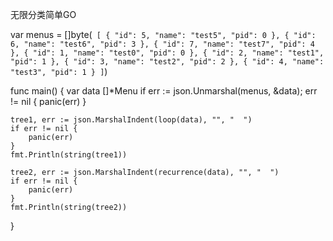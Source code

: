 无限分类简单GO

var menus = []byte(`
[
    {
        "id": 5,
        "name": "test5",
        "pid": 0
    },
    {
        "id": 6,
        "name": "test6",
        "pid": 3
    },
    {
        "id": 7,
        "name": "test7",
        "pid": 4
    },
    {
        "id": 1,
        "name": "test0",
        "pid": 0
    },
    {
        "id": 2,
        "name": "test1",
        "pid": 1
    },
    {
        "id": 3,
        "name": "test2",
        "pid": 2
    },
    {
        "id": 4,
        "name": "test3",
        "pid": 1
    }
]`)

func main() {
	var data []*Menu
	if err := json.Unmarshal(menus, &data); err != nil {
		panic(err)
	}

	tree1, err := json.MarshalIndent(loop(data), "", "  ")
	if err != nil {
		panic(err)
	}
	fmt.Println(string(tree1))

	tree2, err := json.MarshalIndent(recurrence(data), "", "  ")
	if err != nil {
		panic(err)
	}
	fmt.Println(string(tree2))
}
